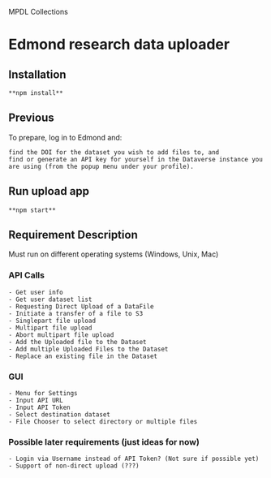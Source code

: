MPDL Collections

# Edmond research data uploader

## Installation

    **npm install**


## Previous

To prepare, log in to Edmond and:

    find the DOI for the dataset you wish to add files to, and
    find or generate an API key for yourself in the Dataverse instance you are using (from the popup menu under your profile).

## Run upload app

    **npm start**


## Requirement	Description
	
Must run on different operating systems	 (Windows, Unix, Mac)

	
### API Calls	
    - Get user info
    - Get user dataset list	
    - Requesting Direct Upload of a DataFile	
    - Initiate a transfer of a file to S3	
    - Singlepart file upload	
    - Multipart file upload	
    - Abort multipart file upload	
    - Add the Uploaded file to the Dataset	
    - Add multiple Uploaded Files to the Dataset	
    - Replace an existing file in the Dataset	
	

### GUI	
    - Menu for Settings		
    - Input API URL	
    - Input API Token	
    - Select destination dataset
    - File Chooser to select directory or multiple files

 	
### Possible later requirements (just ideas for now)  
    - Login via Username instead of API Token? (Not sure if possible yet)  
    - Support of non-direct upload (???)
